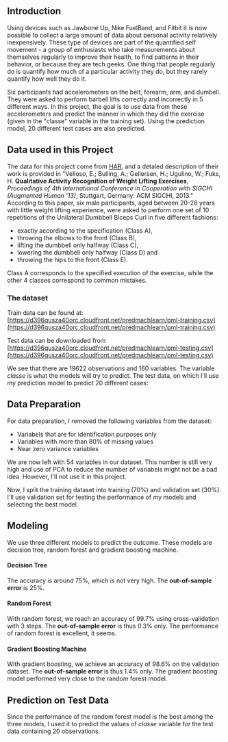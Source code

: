 ## Introduction
Using devices such as Jawbone Up, Nike FuelBand, and Fitbit it is now possible to collect a large amount of data about personal activity relatively inexpensively. These type of devices are part of the quantified self movement - a group of enthusiasts who take measurements about themselves regularly to improve their health, to find patterns in their behavior, or because they are tech geeks. One thing that people regularly do is quantify how much of a particular activity they do, but they rarely quantify how well they do it. 

Six participants had accelerometers on the belt, forearm, arm, and dumbell. They were asked to perform barbell lifts correctly and incorrectly in 5 different ways. In this project, the goal is to use data from these accelerometers and predict the manner in which they did the exercise (given in the "classe" variable in the training set). Using the prediction model, 20 different test cases are also predicted.

## Data used in this Project

The data for this project come from [HAR](http://groupware.les.inf.puc-rio.br/har), and a detaled description of their work is provided in "Velloso, E.; Bulling, A.; Gellersen, H.; Ugulino, W.; Fuks, H. **Qualitative Activity Recognition of Weight Lifting Exercises**, *Proceedings of 4th International Conference in Cooperation with SIGCHI (Augmented Human '13)*, Stuttgart, Germany: ACM SIGCHI, 2013." According to this paper, six male participants, aged between 20-28 years with little
weight lifting experience, were asked to perform one set of 10 repetitions
of the Unilateral Dumbbell Biceps Curl in five different fashions: 

- exactly according to the specification (Class A), 
- throwing the elbows to the front (Class B), 
- lifting the dumbbell only halfway (Class C), 
- lowering the dumbbell only halfway (Class D) and 
- throwing the hips to the front (Class E). 

Class A corresponds to the specified execution of the exercise, while the other 4 classes correspond to common mistakes.

### The dataset

Train data can be found at: [https://d396qusza40orc.cloudfront.net/predmachlearn/pml-training.csv](https://d396qusza40orc.cloudfront.net/predmachlearn/pml-training.csv)

Test data can be downloaded from [https://d396qusza40orc.cloudfront.net/predmachlearn/pml-testing.csv](https://d396qusza40orc.cloudfront.net/predmachlearn/pml-testing.csv)

We see that there are 19622 observations and 160 variables. The variable *classe* is what the models will try to predict. The test data, on which I'll use my prediction model to predict 20 different cases:

## Data Preparation

For data preparation, I removed the following variables from the dataset:

- Variabels that are for identification purposes only
- Variables with more than 80% of missing values
- Near zero variance variables

We are now left with 54 variables in our dataset. This number is still very high and use of PCA to reduce the number of variabels might not be a bad idea. However, I'll not use it in this project.

Now, I split the training dataset into training (70%) and validation set (30%). I'll use validation set for testing the performance of my models and selecting the best model.

## Modeling

We use three different models to predict the outcome. These models are decision tree, random forest and gradient boosting machine. 

#### Decision Tree

The accuracy is around 75%, which is not very high. The **out-of-sample error** is 25%. 

#### Random Forest

With random forest, we reach an accuracy of 99.7% using cross-validation with 3 steps. The **out-of-sample error** is thus 0.3% only. The performance of random forest is excellent, it seems.

#### Gradient Boosting Machine

With gradient boosting, we achieve an accuracy of 98.6% on the validation dataset. The **out-of-sample error** is thus 1.4% only. The gradient boosting model performed very close to the random forest model.

## Prediction on Test Data

Since the performance of the random forest model is the best among the three models, I used it to predict the values of *classe* variable for the test data containing 20 observations.
